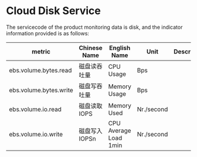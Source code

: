 # Cloud Disk Service
The servicecode of the product monitoring data is disk, and the indicator information provided is as follows:

metric | Chinese Name | English Name | Unit | Description
---|--- |--- |---|---
ebs.volume.bytes.read | 磁盘读吞吐量 | CPU Usage | Bps | 
ebs.volume.bytes.write | 磁盘写吞吐量| Memory Usage | Bps|
ebs.volume.io.read | 磁盘读取IOPS | Memory Used |  Nr./second | 
ebs.volume.io.write | 磁盘写入IOPSn | CPU Average Load 1min | Nr./second | 
